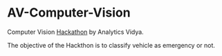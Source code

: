 # AV-Computer-Vision
Computer Vision <a href="https://datahack.analyticsvidhya.com/contest/janatahack-computer-vision-hackathon/#About">Hackathon</a> by Analytics Vidya.

The objective of the Hackthon is to classify vehicle as emergency or not.



